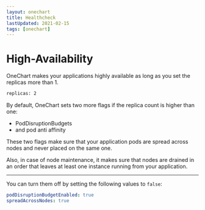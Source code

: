 ```yaml
---
layout: onechart
title: Healthcheck
lastUpdated: 2021-02-15
tags: [onechart]
---
```


# High-Availability

OneChart makes your applications highly available as long as you set the replicas more than 1.

```bash
replicas: 2
```

By default, OneChart sets two more flags if the replica count is higher than one:

- PodDisruptionBudgets
- and pod anti affinity

These two flags make sure that your application pods are spread across nodes and never placed on the same one.

Also, in case of node maintenance, it makes sure that nodes are drained in an order that leaves at least one instance running from your application.

---

You can turn them off by setting the following values to `false`:

```yaml
podDisruptionBudgetEnabled: true
spreadAcrossNodes: true
```
